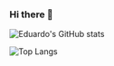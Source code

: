 ### Hi there 👋

![Eduardo's GitHub stats](https://github-readme-stats.vercel.app/api?username=Eduard0Rocha&show_icons=true&theme=tokyonight)

![Top Langs](https://github-readme-stats.vercel.app/api/top-langs/?username=Eduard0Rocha&size_weight=0.5&count_weight=0.5&theme=tokyonight)
